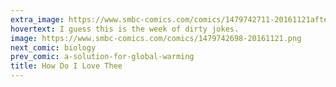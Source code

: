 ```yaml
---
extra_image: https://www.smbc-comics.com/comics/1479742711-20161121after.png
hovertext: I guess this is the week of dirty jokes.
image: https://www.smbc-comics.com/comics/1479742698-20161121.png
next_comic: biology
prev_comic: a-solution-for-global-warming
title: How Do I Love Thee
---
```


